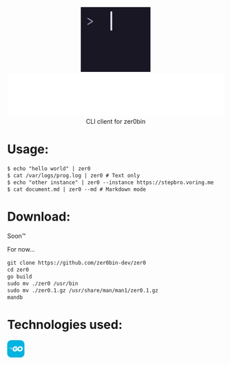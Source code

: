 <div align="center">
    <img src="https://raw.githubusercontent.com/zer0bin-dev/.github/main/zer0bin-client.svg" height="150px"/>
	<br>
    <img src="https://raw.githubusercontent.com/zer0bin-dev/.github/main/zer0bin-client-rainbow.svg" height="100"/>
	<br>
    CLI client for zer0bin
    <br>
</div>

# Usage:

```
$ echo "hello world" | zer0
$ cat /var/logs/prog.log | zer0 # Text only
$ echo "other instance" | zer0 --instance https://stepbro.voring.me
$ cat document.md | zer0 --md # Markdown mode
```

# Download:

Soon:tm:

For now...
```
git clone https://github.com/zer0bin-dev/zer0
cd zer0
go build
sudo mv ./zer0 /usr/bin
sudo mv ./zer0.1.gz /usr/share/man/man1/zer0.1.gz
mandb
```

# Technologies used:

<a href="https://www.rust-lang.org/"><img src="https://github.com/tandpfun/skill-icons/raw/main/icons/GoLang.svg" height=40/></a>
